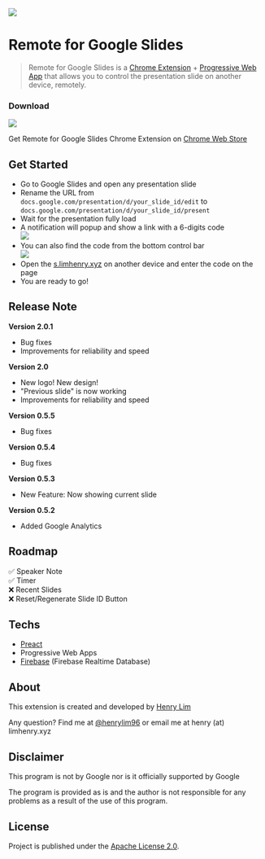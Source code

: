 ![](https://i.imgur.com/R9nLK8w.jpg)

# Remote for Google Slides

> Remote for Google Slides is a [Chrome Extension]() + [Progressive Web App]() that allows you to control the presentation slide on another device, remotely.


### Download
[![](http://i.imgur.com/xFuWEDa.png)](https://chrome.google.com/webstore/detail/google-slides-remote/pojijacppbhikhkmegdoechbfiiibppi?utm_source=github)

Get Remote for Google Slides Chrome Extension on [Chrome Web Store](https://chrome.google.com/webstore/detail/google-slides-remote/pojijacppbhikhkmegdoechbfiiibppi?utm_source=github)

## Get Started
 - Go to Google Slides and open any presentation slide
 - Rename the URL from `docs.google.com/presentation/d/your_slide_id/edit` to `docs.google.com/presentation/d/your_slide_id/present`
 - Wait for the presentation fully load
 - A notification will popup and show a link with a 6-digits code  
![](https://i.imgur.com/vDRTaoY.png)  
 - You can also find the code from the bottom control bar  
![](https://i.imgur.com/MQAg496.png)  
 - Open the [s.limhenry.xyz](https://slides.limhenry.xyz) on another device and enter the code on the page
 - You are ready to go!

## Release Note
**Version 2.0.1** 
 - Bug fixes  
 - Improvements for reliability and speed  
 
**Version 2.0**  
 - New logo! New design!  
 - "Previous slide" is now working  
 - Improvements for reliability and speed  
  
**Version 0.5.5**  
 - Bug fixes   

**Version 0.5.4**  
 - Bug fixes  

**Version 0.5.3**  
 - New Feature: Now showing current slide  

**Version 0.5.2**  
 - Added Google Analytics  
 
## Roadmap
 :white_check_mark: Speaker Note  
 :white_check_mark: Timer  
 :x: Recent Slides  
 :x: Reset/Regenerate Slide ID Button
 
## Techs
 - [Preact](https://preactjs.com/)  
 - Progressive Web Apps  
 - [Firebase](https://firebase.google.com) (Firebase Realtime Database)  

## About
This extension is created and developed by [Henry Lim](https://limhenry.xyz)

Any question? Find me at [@henrylim96](https://twitter.com/henrylim96) or email me at henry (at) limhenry.xyz

## Disclaimer
This program is not by Google nor is it officially supported by Google

The program is provided as is and the author is not responsible for any problems as a result of the use of this program.

## License
Project is published under the [Apache License 2.0](LICENSE).
